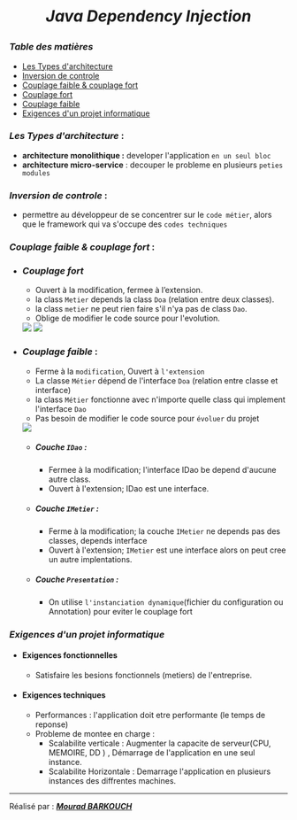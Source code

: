 
#  _<p align="center"> Java Dependency Injection</p>_
### _Table des matières_
- [Les Types d'architecture](#1)  
- [Inversion de controle](#2)  
- [Couplage faible & couplage fort](#3)   
- [Couplage fort](#3.1)   
- [Couplage faible](#3.2)   
- [Exigences d'un projet informatique](#4)   

### <a name="1"></a> _Les Types d'architecture_ :
- **architecture monolithique :** developer l'application `en un seul bloc`
- **architecture micro-service** : decouper le probleme en plusieurs `peties modules	`

### <a name="2"></a> _Inversion de controle_ :
- permettre au développeur de se concentrer sur le `code métier`, alors que le framework qui va s'occupe des `codes techniques`

### <a name="3"></a> _Couplage faible & couplage fort_ :
- ### <a name="3.1"></a> _Couplage fort_
  - Ouvert à la modification, fermee à l’extension.
  - la class `Metier` depends la class `Doa` (relation entre deux classes).
  - la class `metier` ne peut rien faire s'il n'ya pas de class `Dao`.
  - Oblige de modifier le code source pour l'evolution.

  <img src="https://github.com/Mo-bar/Java-Dependency-Injection/assets/98557431/46360feb-8411-460c-b327-b475995c8f7f">
  <img src="https://github.com/Mo-bar/Java-Dependency-Injection/assets/98557431/0aadb6c4-7208-4c81-a8dc-bb7db7e3a7ad">

- ### <a name="3.2"></a> _Couplage faible_ : 
  - Ferme à la `modification`, Ouvert à `l'extension`
  - La classe `Métier` dépend de l'interface `Doa` (relation entre classe et interface)
  - la class `Métier` fonctionne avec n'importe quelle class qui implement l'interface `Dao` 
  - Pas besoin de modifier le code source pour `évoluer` du projet
  <img src="https://github.com/Mo-bar/Java-Dependency-Injection/assets/98557431/48b33069-1d3e-4025-bd23-387f5c4ca21e">
  
  - ##### Couche `IDao` : 
    - Fermee à  la modification; l'interface IDao be depend d'aucune autre class.
    - Ouvert à  l'extension; IDao est une interface.
  
  - ##### Couche `IMetier` : 
    - Ferme à la modification; la couche `IMetier` ne depends pas des classes, depends interface
    - Ouvert à l'extension; `IMetier` est une interface alors on peut cree un autre implentations.

  - ##### Couche `Presentation` :
    - On utilise `l'instanciation dynamique`(fichier du configuration ou Annotation) pour eviter le couplage fort

### <a name="4"></a> _Exigences d'un projet informatique_
- #### Exigences fonctionnelles
  - Satisfaire les besions fonctionnels (metiers) de l'entreprise.
- #### Exigences techniques
  - Performances : l'application doit etre performante (le temps de reponse)
  - Probleme de montee en charge : 
      - Scalabilite verticale : Augmenter la capacite de serveur(CPU, MEMOIRE, DD ) , Démarrage de l'application en une seul instance.
      - Scalabilite Horizontale : Demarrage l'application en plusieurs instances des diffrentes machines.

  
------------------------------------------------------------
Réalisé par : [<Strong> _Mourad BARKOUCH_ </Strong>](https://www.linkedin.com/in/mo-bark/) 
